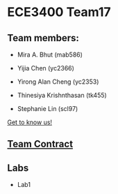 # ECE3400 Team17


## Team members:
* Mira A. Bhut (mab586) 

* Yijia Chen (yc2366)

* Yirong Alan Cheng (yc2353)

* Thinesiya Krishnthasan (tk455)

* Stephanie Lin (scl97)

[Get to know us!](./about_us.md)




## [Team Contract](./team_contract.md)

## Labs 
* Lab1







